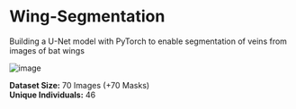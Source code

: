 # Wing-Segmentation
Building a U-Net model with PyTorch to enable segmentation of veins from images of bat wings

![image](https://github.com/user-attachments/assets/6e0e239e-ef8d-4257-b09b-815ed3fc7141)

**Dataset Size:** 70 Images (+70 Masks)  
**Unique Individuals:** 46
